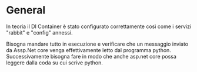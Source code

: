 # General

In teoria il DI Container è stato configurato correttamente così come i servizi "rabbit" e "config" annessi.

Bisogna mandare tutto in esecuzione e verificare che un messaggio inviato da Assp.Net core venga effettivamente letto dal programma python. Successivamente bisogna fare in modo che anche asp.net core possa leggere dalla coda su cui scrive python.